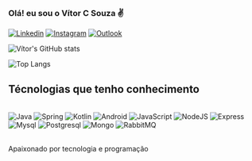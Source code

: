 ### Olá! eu sou o Vítor C Souza ✌️

[![Linkedin](https://img.shields.io/badge/LinkedIn-0077B5?style=for-the-badge&logo=linkedin&logoColor=white)](https://www.linkedin.com/in/vitorcavalcantesouza/)
[![Instagram](https://img.shields.io/badge/Instagram-E4405F?style=for-the-badge&logo=instagram&logoColor=white)](https://www.instagram.com/vitorcavalcante97/)
[![Outlook](https://img.shields.io/badge/Microsoft_Outlook-0078D4?style=for-the-badge&logo=microsoft-outlook&logoColor=white)](mailto:vitor_souza97@hotmail.com)

![Vítor's GitHub stats](https://github-readme-stats.vercel.app/api?username=Vitor-C-Souza&show_icons=true&theme=radical)

![Top Langs](https://github-readme-stats.vercel.app/api/top-langs/?username=Vitor-C-Souza&layout=compact)

## Técnologias que tenho conhecimento

<div style="display: inline_block"><br/>
    <img src="https://img.shields.io/badge/Java-ED8B00?style=for-the-badge&logo=openjdk&logoColor=white" alt="Java">
    <img src="https://img.shields.io/badge/Spring-6DB33F?style=for-the-badge&logo=spring&logoColor=white" alt="Spring">
    <img src="https://img.shields.io/badge/Kotlin-0095D5?&style=for-the-badge&logo=kotlin&logoColor=white" alt="Kotlin">
    <img src="https://img.shields.io/badge/Android-3DDC84?style=for-the-badge&logo=android&logoColor=white" alt="Android">
    <img src="https://img.shields.io/badge/JavaScript-F7DF1E?style=for-the-badge&logo=javascript&logoColor=black" alt="JavaScript">
    <img src="https://img.shields.io/badge/Node.js-43853D?style=for-the-badge&logo=node.js&logoColor=white" alt="NodeJS">
    <img src="https://img.shields.io/badge/Express.js-404D59?style=for-the-badge" alt="Express">
    <img src="https://img.shields.io/badge/MySQL-00000F?style=for-the-badge&logo=mysql&logoColor=white" alt="Mysql">
    <img src="https://img.shields.io/badge/PostgreSQL-316192?style=for-the-badge&logo=postgresql&logoColor=white" alt="Postgresql">
    <img src="https://img.shields.io/badge/MongoDB-4EA94B?style=for-the-badge&logo=mongodb&logoColor=white" alt="Mongo">
    <img src="https://img.shields.io/badge/rabbitmq-%23FF6600.svg?&style=for-the-badge&logo=rabbitmq&logoColor=white" alt="RabbitMQ">
</div><br/>

Apaixonado por tecnologia e programação
